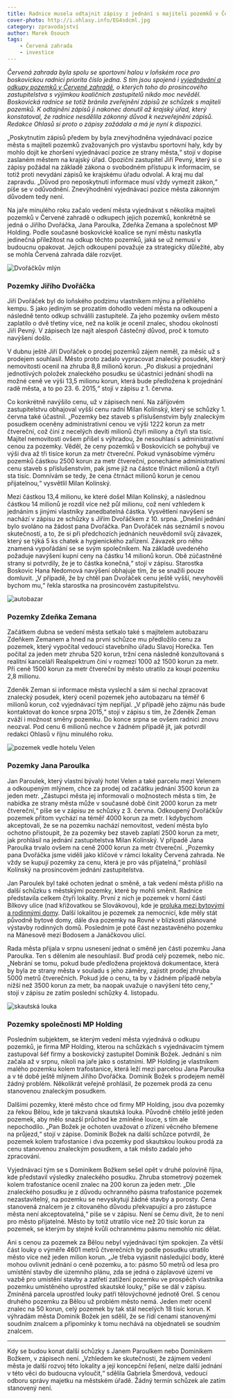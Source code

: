 ```yaml
---
title: Radnice musela odtajnit zápisy z jednání s majiteli pozemků v Červené zahradě
cover-photo: http://i.ohlasy.info/EG4sdcml.jpg
category: zpravodajství
author: Marek Osouch
tags:
    - Červená zahrada
    - investice
---
```


*Červená zahrada byla spolu se sportovní halou v loňském roce pro boskovickou radnici priorita číslo jedna. S tím jsou spojená i [vyjednávání a odkupy pozemků v Červené zahradě](/clanky/2015/11/cervenka-odkup.html), o kterých toho do prosincového zastupitelstva s výjimkou koaličních zastupitelů nikdo moc nevěděl. Boskovická radnice se totiž bránila zveřejnění zápisů ze schůzek s majiteli pozemků. K odtajnění zápisů ji nakonec donutil až krajský úřad, který konstatoval, že radnice nesdělila zákonný důvod k nezveřejnění zápisů. Redakce Ohlasů si proto o zápisy zažádala a má je nyní k dispozici.*

„Poskytnutím zápisů předem by byla znevýhodněna vyjednávací pozice města s majiteli pozemků zvažovaných pro výstavbu sportovní haly, kdy by mohlo dojít ke zhoršení vyjednávací pozice ze strany města,“ stojí v dopise zaslaném městem na krajský úřad. Opoziční zastupitel Jiří Pevný, který si o zápisy požádal na základě zákona o svobodném přístupu k informacím, se totiž proti nevydání zápisů ke krajskému úřadu odvolal. A kraj mu dal zapravdu. „Důvod pro neposkytnutí informace musí vždy vymezit zákon,“ píše se v odůvodnění. Znevýhodnění vyjednávací pozice města zákonným důvodem tedy není.

Na jaře minulého roku začalo vedení města vyjednávat s několika majiteli pozemků v Červené zahradě o odkupech jejich pozemků, konkrétně se jedná o Jiřího Dvořáčka, Jana Paroulka, Zdeňka Zemana a společnost MP Holding. Podle současné boskovické koalice se nyní městu naskytla jedinečná příležitost na odkup těchto pozemků, jaká se už nemusí v budoucnu opakovat. Jejich odkoupení považuje za strategicky důležité, aby se mohla Červená zahrada dále rozvíjet.

<img src="http://i.ohlasy.info/5FasXGE.jpg" alt="Dvořáčkův mlýn" class="img-responsive img-popup" data-author="Tomáš Znamenáček">

### Pozemky Jiřího Dvořáčka

Jiří Dvořáček byl do loňského podzimu vlastníkem mlýnu a přilehlého kempu. S jako jediným se prozatím dohodlo vedení města na odkoupení a následně tento odkup schválili zastupitelé. Za jeho pozemky ovšem město zaplatilo o dvě třetiny více, než na kolik je ocenil znalec, shodou okolností Jiří Pevný. V zápisech lze najít alespoň částečný důvod, proč k tomuto navýšení došlo.

V dubnu ještě Jiří Dvořáček o prodej pozemků zájem neměl, za měsíc už s prodejem souhlasil. Město proto zadalo vypracovat znalecký posudek, který nemovitosti ocenil na zhruba 8,8 milionů korun. „Po diskusi a projednání jednotlivých položek znaleckého posudku se účastníci jednání shodli na možné ceně ve výši 13,5 milionu korun, která bude předložena k projednání radě města, a to po 23. 6. 2015,“ stojí v zápisu z 1. června.

Co konkrétně navýšilo cenu, už v zápisech není. Na zářijovém zastupitelstvu obhajoval vyšší cenu radní Milan Kolínský, který se schůzky 1. června také účastnil. „Pozemky bez staveb s příslušenstvím byly znaleckým posudkem oceněny administrativní cenou ve výši 1222 korun za metr čtvereční, což činí z necelých devíti milionů čtyři miliony a čtyři sta tisíc. Majitel nemovitosti ovšem přišel s výhradou, že nesouhlasí s administrativní cenou za pozemky. Věděl, že ceny pozemků v Boskovicích se pohybují ve výši dva až tři tisíce korun za metr čtvereční. Pokud vynásobíme výměru pozemků částkou 2500 korun za metr čtvereční, ponecháme administrativní cenu staveb s příslušenstvím, pak jsme již na částce třináct milionů a čtyři sta tisíc. Domnívám se tedy, že cena čtrnáct milionů korun je cenou přijatelnou,“ vysvětlil Milan Kolínský.

Mezi částkou 13,4 milionu, ke které došel Milan Kolínský, a následnou částkou 14 milionů je rozdíl více než půl milionu, což není vzhledem k jednáním s jinými vlastníky zanedbatelná částka. Vysvětlení navýšení se nachází v zápisu ze schůzky s Jiřím Dvořáčkem z 10. srpna. „Dnešní jednání bylo svoláno na žádost pana Dvořáčka. Pan Dvořáček nás seznámil s novou skutečností, a to, že si při předchozích jednáních neuvědomil svůj závazek, který se týká 5 ks chatek a hygienického zařízení. Závazek pro něho znamená vypořádání se se svým společníkem. Na základě uvedeného požaduje navýšení kupní ceny na částku 14 milionů korun. Obě zúčastněné strany si potvrdily, že je to částka konečná,“ stojí v zápisu. Starostka Boskovic Hana Nedomová navýšení obhajuje tím, že se snažili pouze domluvit. „V případě, že by chtěl pan Dvořáček cenu ještě vyšší, nevyhověli bychom mu,“ řekla starostka na prosincovém zastupitelstvu. 

<img src="http://i.ohlasy.info/H6oEPtU.jpg" alt="autobazar" class="img-responsive img-popup" data-author="Marek Osouch">

### Pozemky Zdeňka Zemana

Začátkem dubna se vedení města setkalo také s majitelem autobazaru Zdeňkem Zemanem a hned na první schůzce mu předložilo cenu za pozemek, který vypočítal vedoucí stavebního úřadu Slavoj Horečka. Ten počítal za jeden metr zhruba 520 korun, tržní cena následně konzultovaná s realitní kanceláří Realspektrum činí v rozmezí 1000 až 1500 korun za metr. Při ceně 1500 korun za metr čtvereční by město utratilo za koupi pozemku 2,8 milionu.

Zdeněk Zeman si informace města vyslechl a sám si nechal zpracovat znalecký posudek, který ocenil pozemek jeho autobazaru na téměř 6 milionů korun, což vyjednávací tým nepřijal. „V případě jeho zájmu nás bude kontaktovat do konce srpna 2015,“ stojí v zápisu s tím, že Zdeněk Zeman zváží i možnost směny pozemku. Do konce srpna se ovšem radnici znovu neozval. Pod cenu 6 milionů nechce v žádném případě jít, jak potvrdil redakci Ohlasů v říjnu minulého roku.   

<img src="http://i.ohlasy.info/fKslRhd.jpg" alt="pozemek vedle hotelu Velen" class="img-responsive img-popup" data-author="Marek Osouch">

### Pozemky Jana Paroulka

Jan Paroulek, který vlastní bývalý hotel Velen a také parcelu mezi Velenem a odkoupeným mlýnem, chce za prodej od začátku jednání 3500 korun za jeden metr. „Zástupci města jej informovali o možnostech města s tím, že nabídka ze strany města může v současné době činit 2000 korun za metr čtvereční,“ píše se v zápisu ze schůzky z 3. června. Odkoupený Dvořáčkův pozemek přitom vychází na téměř 4000 korun za metr. I kdybychom akceptovali, že se na pozemku nachází nemovitost, vedení města bylo ochotno přistoupit, že za pozemky bez staveb zaplatí 2500 korun za metr, jak prohlásil na jednání zastupitelstva Milan Kolínský. V případě Jana Paroulka trvalo ovšem na ceně 2000 korun za metr čtvereční. „Pozemky pana Dvořáčka jsme viděli jako klíčové v rámci lokality Červená zahrada. Ne vždy se kupují pozemky za cenu, která je pro vás přijatelná,“ prohlásil Kolínský na prosincovém jednání zastupitelstva.

Jan Paroulek byl také ochoten jednat o směně, a tak vedení města přišlo na další schůzku s městskými pozemky, které by mohli směnit. Radnice představila celkem čtyři lokality. První z nich je pozemek v horní části Bílkovy ulice (nad křižovatkou se Slovákovou), kde je [proluka mezi bytovými a rodinnými domy](http://goo.gl/ECeRSl). Další lokalitou je pozemek za nemocnicí, kde měly stát původně bytové domy, dále dva pozemky na Rovné v blízkosti plánované výstavby rodinných domů. Posledním je poté část nezastavěného pozemku na Mánesově mezi Bodosem a Janáčkovou ulicí.

Rada města přijala v srpnu usnesení jednat o směně jen části pozemku Jana Paroulka. Ten s dělením ale nesouhlasil. Buď prodá celý pozemek, nebo nic. „Nebrání se tomu, pokud bude předložena projektová dokumentace, která by byla ze strany města v souladu s jeho záměry, zajistit prodej zhruba 5000 metrů čtverečních. Pokud jde o cenu, ta by v žádném případě nebyla nižší než 3500 korun za metr, ba naopak uvažuje o navýšení této ceny,“ stojí v zápisu ze zatím poslední schůzky 4. listopadu.

<img src="http://i.ohlasy.info/JN0cVNA.jpg" alt="skautská louka" class="img-responsive img-popup" data-author="Marek Osouch">

### Pozemky společnosti MP Holding

Posledním subjektem, se kterým vedení města vyjednává o odkupu pozemků, je firma MP Holding, kterou na schůzkách s vyjednávacím týmem zastupoval šéf firmy a boskovický zastupitel Dominik Božek. Jednání s ním začala až v srpnu, nikoli na jaře jako s ostatními. MP Holding je vlastníkem malého pozemku kolem trafostanice, která leží mezi parcelou Jana Paroulka a v té době ještě mlýnem Jiřího Dvořáčka. Dominik Božek s prodejem neměl žádný problém. Několikrát veřejně prohlásil, že pozemek prodá za cenu stanovenou znaleckým posudkem.

Dalšími pozemky, které město chce od firmy MP Holding, jsou dva pozemky za řekou Bělou, kde je takzvaná skautská louka. Původně chtělo ještě jeden pozemek, aby mělo snazší průchod ke zmíněné louce, s tím ale nepochodilo. „Pan Božek je ochoten uvažovat o zřízení věcného břemene na průjezd,“ stojí v zápise. Dominik Božek na další schůzce potvrdil, že pozemek kolem trafostanice i dva pozemky pod skautskou loukou prodá za cenu stanovenou znaleckým posudkem, a tak město zadalo jeho zpracování.

Vyjednávací tým se s Dominikem Božkem sešel opět v druhé polovině října, kde představil výsledky znaleckého posudku. Zhruba stometrový pozemek kolem trafostanice ocenil znalec na 200 korun za jeden metr. „Dle znaleckého posudku je z důvodu ochranného pásma trafostanice pozemek nezastavitelný, na pozemku se nevyskytují žádné stavby a porosty. Cena stanovená znalcem je z citovaného důvodu překvapující a pro zástupce města není akceptovatelná,“ píše se v zápisu. Není se čemu divit, že to není pro město přijatelné. Město by totiž utratilo více než 20 tisíc korun za pozemek, se kterým by stejně kvůli ochrannému pásmu nemohlo nic dělat.

Ani s cenou za pozemek za Bělou nebyl vyjednávací tým spokojen. Za větší část louky o výměře 4601 metrů čtverečních by podle posudku utratilo město více než jeden milion korun. „Je třeba vyjasnit následující body, které mohou ovlivnit jednání o ceně pozemku, a to: pásmo 50 metrů od lesa pro umístění stavby dle územního plánu, zda se jedná o záplavové území ve vazbě pro umístění stavby a zatřetí zatížení pozemku ve prospěch vlastníka pozemku umístěného uprostřed skautské louky,“ píše se dál v zápisu. Zmíněná parcela uprostřed louky patří tělovýchovné jednotě Orel. S cenou druhého pozemku za Bělou už problém město nemá. Jeden metr ocenil znalec na 50 korun, celý pozemek by tak stál necelých 18 tisíc korun. K výhradám města Dominik Božek jen sdělil, že se řídí cenami stanovenými soudním znalcem a připomínky k tomu nechává na objednateli se soudním znalcem.

---

Kdy se budou konat další schůzky s Janem Paroulkem nebo Dominikem Božkem, v zápisech není. „Vzhledem ke skutečnosti, že zájmem vedení města je další rozvoj této lokality a její koncepční řešení, nelze další jednání v této věci do budoucna vyloučit,“ sdělila Gabriela Šmerdová, vedoucí odboru správy majetku na městském úřadě. Žádný termín schůzek ale zatím stanovený není.
